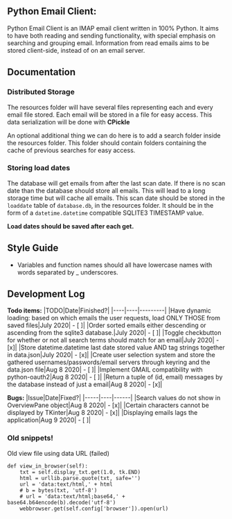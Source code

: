 ## Python Email Client:
Python Email Client is an IMAP email client written in 100% Python. It aims to have both reading and sending functionality, with special emphasis on searching and grouping email. Information from read emails aims to be stored client-side, instead of on an email server.

## Documentation

### Distributed Storage

The resources folder will have several files representing each and every email file stored. Each email will be stored in a file for easy access. This data serialization will be done with **CPickle**

An optional additional thing we can do here is to add a search folder inside the resources folder. This folder should contain folders containing the cache of previous searches for easy access.

### Storing load dates

The database will get emails from after the last scan date. If there is no scan date than the database should store all emails. This will lead to a long storage time but will cache all emails. This scan date should be stored in the `loaddate` table of `database.db`, in the resources folder. It should be in the form of a `datetime.datetime` compatible SQLITE3 TIMESTAMP value.

**Load dates should be saved after each get.**

## Style Guide

* Variables and function names should all have lowercase names with words separated by _ underscores.

## Development Log

**Todo items:**
|TODO|Date|Finished?|
|----|----|---------|
|Have dynamic loading: based on which emails the user requests, load ONLY THOSE from saved files|July 2020| - [ ]|
|Order sorted emails either descending or ascending from the sqlite3 database.|July 2020| - [ ]|
|Toggle checkbutton for whether or not all search terms should match for an email|July 2020| - [x]|
|Store datetime.datetime last date stored value AND tag strings together in data.json|July 2020| - [x]|
|Create user selection system and store the gathered usernames/passwords/email servers through keyring and the data.json file|Aug 8 2020| - [ ]|
|Implement GMAIL compatibility with python-oauth2|Aug 8 2020| - [ ]|
|Return a tuple of (id, email) messages by the database instead of just a email|Aug 8 2020| - [x]|

**Bugs:**
|Issue|Date|Fixed?|
|-----|----|------|
|Search values do not show in OverviewPane object|Aug 8 2020| - [x]|
|Certain characters cannot be displayed by TKinter|Aug 8 2020| - [x]|
|Displaying emails lags the application|Aug 9 2020| - [ ]|

### Old snippets!

Old view file using data URL (failed)

    def view_in_browser(self):
        txt = self.display_txt.get(1.0, tk.END)
        html = urllib.parse.quote(txt, safe='')
        url = 'data:text/html,' + html
        # b = bytes(txt, 'utf-8')
        # url = 'data:text/html;base64,' + base64.b64encode(b).decode('utf-8')
        webbrowser.get(self.config['browser']).open(url)
